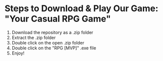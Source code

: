 # Steps to Download & Play Our Game: "Your Casual RPG Game"

1. Download the repository as a .zip folder
2. Extract the .zip folder
3. Double click on the open .zip folder
4. Double click on the "RPG [MVP]" .exe file
5. Enjoy!
